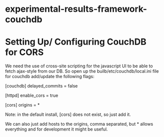 experimental-results-framework-couchdb
======================================


Setting Up/ Configuring CouchDB for CORS
========================================

We need the use of cross-site scripting for the javascript UI to be
able to fetch ajax-style from our DB.  So open up the
builb/etc/couchdb/local.ini file for couchdb add/update the following flags:

[couchdb]
delayed_commits = false

[httpd]
enable_cors = true

[cors]
origins = *

Note: in the default install, [cors] does not exist, so just add it.

We can also just add hosts to the origins, comma separated, but *
allows everything and for development it might be useful.

